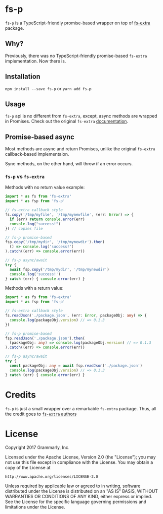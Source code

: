 # fs-p

`fs-p` is a TypeScript-friendly promise-based wrapper on top of [fs-extra](https://github.com/jprichardson/node-fs-extra) package.

## Why?

Previously, there was no TypeScript-friendly promise-based `fs-extra` implementation. Now there is.

## Installation

`npm install --save fs-p` or `yarn add fs-p`

## Usage

`fs-p` api is no different from `fs-extra`, except, async methods are wrapped in Promises.
Check out the original `fs-extra` [documentation](https://github.com/jprichardson/node-fs-extra/#methods).

## Promise-based async

Most methods are async and return Promises, unlike the original `fs-extra` callback-based implementaion.

Sync methods, on the other hand, will throw if an error occurs.

### `fs-p` vs `fs-extra`

Methods with no return value example:

```typescript
import * as fs from 'fs-extra'
import * as fsp from 'fs-p'

// fs-extra callback style
fs.copy('/tmp/myfile', '/tmp/mynewfile', (err: Error) => {
  if (err) return console.error(err)
  console.log("success!")
}) // copies file

// fs-p promise-based
fsp.copy('/tmp/mydir', '/tmp/mynewdir').then(
  () => console.log('success!')
).catch((err) => console.error(err))

// fs-p async/await
try {
  await fsp.copy('/tmp/mydir', '/tmp/mynewdir')
  console.log('success!')
} catch (err) { console.error(err) }
```

Methods with a return value:

```typescript
import * as fs from 'fs-extra'
import * as fsp from 'fs-p'

// fs-extra callback style
fs.readJson('./package.json', (err: Error, packageObj: any) => {
  console.log(packageObj.version) // => 0.1.3
})

// fs-p promise-based
fsp.readJson('./package.json').then(
  (packageObj: any) => console.log(packageObj.version) // => 0.1.3
).catch((err) => console.error(err))

// fs-p async/await
try {
  const packageObj: any = await fsp.readJson('./package.json')
  console.log(packageObj.version) // => 0.1.3
} catch (err) { console.error(err) }
```


# Credits

`fs-p` is just a small wrapper over a remarkable `fs-extra` package. Thus, all the credit goes to [`fs-extra` authors](https://github.com/jprichardson/node-fs-extra/#credit)

# License

Copyright 2017 Grammarly, Inc.

Licensed under the Apache License, Version 2.0 (the "License");
you may not use this file except in compliance with the License.
You may obtain a copy of the License at

    http://www.apache.org/licenses/LICENSE-2.0

Unless required by applicable law or agreed to in writing, software
distributed under the License is distributed on an "AS IS" BASIS,
WITHOUT WARRANTIES OR CONDITIONS OF ANY KIND, either express or implied.
See the License for the specific language governing permissions and
limitations under the License.
